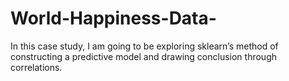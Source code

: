 # World-Happiness-Data-
In this case study, I am going to be exploring sklearn’s method of constructing a predictive model and drawing conclusion through correlations.
